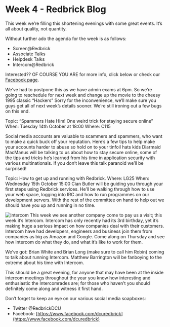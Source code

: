# Week 4 - Redbrick Blog
This week we’re filling this shortening evenings with some great events. It’s all about quality, not quantity.

Without further ado the agenda for the week is as follows:

*   Screen@Redbrick
*   Associate Talks
*   Helpdesk Talks
*   Intercom@Redbrick

Interested?? OF COURSE YOU ARE for more info, click below or check our [Facebook page](https://www.facebook.com/dcuredbrick).

We’ve had to postpone this as we have admin exams at 6pm. So we’re going to reschedule for next week and change up the movie to the cheesy 1995 classic “Hackers” Sorry for the inconvenience, we’ll make sure you guys get all of next week’s details sooner. We’re still ironing out a few bugs on this end.

Topic: “Spammers Hate Him! One weird trick for staying secure online” When: Tuesday 14th October at 18:00 Where: C115

Social media accounts are valuable to scammers and spammers, who want to make a quick buck off your reputation. Here’s a few tips to help make your accounts harder to abuse so hold on to your tinfoil hats kids Diarmaid MacManus will be talking to us about how to stay secure online, some of the tips and tricks he’s learned from his time in application security with various multinationals. If you don’t leave this talk paranoid we’ll be surprised!

Topic: How to get up and running with Redbrick. Where: LG25 When: Wednesday 15th October 15:00 Cian Butler will be guiding you through your first steps using Redbrick services. He’ll be walking through how to use your web space, logging into IRC and how to run programmes on our development servers. With the rest of the committee on hand to help out we should have you up and running in no time.

![intercom](https://blog.redbrick.dcu.ie/post/week-4/intercom.png) This week we see another company come to pay us a visit; this week it’s Intercom. Intercom has only recently had its 3rd birthday, yet it’s making huge a serious impact on how companies deal with their customers. Intercom have had developers, engineers and business join them from companies as big as Amazon and Google. Come along on Thursday and see how Intercom do what they do, and what it’s like to work for them.

We’ve got: Brian White and Brian Long (make sure to call him Robin) coming to talk about running Intercom. Matthew Barrington will be fanboying to the extreme about his time with Intercom.

This should be a great evening, for anyone that may have been at the inside intercom meetings throughout the year you know how interesting and enthusiastic the Intercomrades are; for those who haven’t you should definitely come along and witness it first hand.

Don’t forget to keep an eye on our various social media soapboxes:

*   Twitter @RedbrickDCU
*   Facebook: [https://www.facebook.com/dcuredbrick](https://www.facebook.com/dcuredbrick)